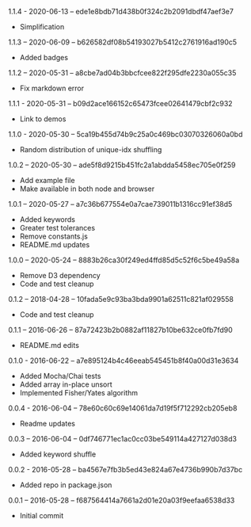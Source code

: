 1.1.4 - 2020-06-13 – ede1e8bdb71d438b0f324c2b2091dbdf47aef3e7
- Simplification

1.1.3 – 2020-06-09 – b626582df08b54193027b5412c2761916ad190c5
- Added badges

1.1.2 – 2020-05-31 – a8cbe7ad04b3bbcfcee822f295dfe2230a055c35
- Fix markdown error

1.1.1 - 2020-05-31 – b09d2ace166152c65473fcee02641479cbf2c932
- Link to demos

1.1.0 - 2020-05-30 – 5ca19b455d74b9c25a0c469bc03070326060a0bd
- Random distribution of unique-idx shuffling

1.0.2 – 2020-05-30 – ade5f8d9215b451fc2a1abdda5458ec705e0f259
- Add example file
- Make available in both node and browser

1.0.1 – 2020-05-27 – a7c36b677554e0a7cae739011b1316cc91ef38d5
- Added keywords
- Greater test tolerances
- Remove constants.js
- README.md updates

1.0.0 – 2020-05-24 – 8883b26ca30f249ed4ffd85d5c52f6c5be49a58a
- Remove D3 dependency
- Code and test cleanup

0.1.2 – 2018-04-28 – 10fada5e9c93ba3bda9901a62511c821af029558
- Code and test cleanup

0.1.1 – 2016-06-26 – 87a72423b2b0882af11827b10be632ce0fb7fd90
- README.md edits

0.1.0 - 2016-06-22 – a7e895124b4c46eeab545451b8f40a00d31e3634
- Added Mocha/Chai tests
- Added array in-place unsort
- Implemented Fisher/Yates algorithm

0.0.4 - 2016-06-04 – 78e60c60c69e14061da7d19f5f712292cb205eb8
- Readme updates

0.0.3 – 2016-06-04 – 0df746771ec1ac0cc03be549114a427127d038d3
- Added keyword shuffle

0.0.2 - 2016-05-28 – ba4567e7fb3b5ed43e824a67e4736b990b7d37bc
- Added repo in package.json

0.0.1 – 2016-05-28 – f687564414a7661a2d01e20a03f9eefaa6538d33
- Initial commit